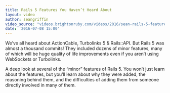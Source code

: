 ```yaml
---
title: Rails 5 Features You Haven’t Heard About
layout: video
author: seangriffin
video_source: "videos.brightonruby.com/videos/2016/sean-rails-5-features-you-haven’t-heard-about.mp4"
date: '2016-07-08 15:00'
---
```


We’ve all heard about ActionCable, Turbolinks 5 & Rails::API. But Rails 5 was almost a thousand commits! They included dozens of minor features, many of which will be huge quality of life improvements even if you aren’t using WebSockets or Turbolinks.

A deep look at several of the “minor” features of Rails 5. You won’t just learn about the features, but you’ll learn about why they were added, the reasoning behind them, and the difficulties of adding them from someone directly involved in many of them.
